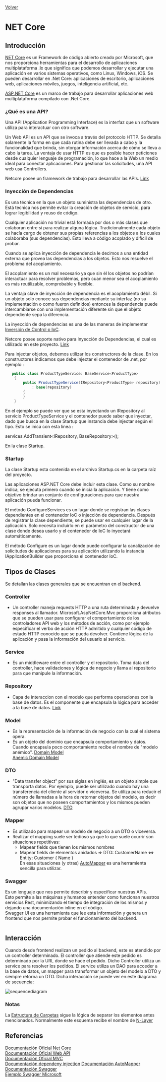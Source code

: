 [Volver](./index.md)

# NET Core

## Introducción

[NET Core](https://docs.microsoft.com/es-es/dotnet/core/) es un Framework de código abierto creado por Microsoft, que nos proporciona herramientas para el desarrollo de aplicaciones multiplataforma .lo que significa que podemos desarrollar y ejecutar una aplicación en varios sistemas operativos, como Linux, Windows, iOS. Se pueden desarrollar en .Net Core: aplicaciones de escritorio, aplicaciones web, aplicaciones móviles, juegos, inteligencia artificial, etc.

[ASP.NET Core](https://docs.microsoft.com/es-es/aspnet/core/?view=aspnetcore-3.1) es un marco de trabajo para desarrollar aplicaciones web multiplataforma compilado con .Net Core.


### ¿Qué es una API?

Una API (Application Programming Interface) es la interfaz que un software utiliza para interactuar con otro software.

Un Web API es un API que se invoca a través del protocolo HTTP.  Se detalla solamente la forma en que cada rutina debe ser llevada a cabo y la funcionalidad que brinda, sin otorgar información acerca de cómo se lleva a cabo la tarea. La ventaja de usar HTTP es que es posible hacer peticiones desde cualquier lenguaje de programación, lo que hace a la Web un medio ideal para conectar aplicaciones. Para gestionar las solicitudes, una API web usa Controllers.

Netcore posee un framework de trabajo para desarrollar las APIs. [Link](https://docs.microsoft.com/en-us/aspnet/core/tutorials/first-web-api?view=aspnetcore-3.1&tabs=visual-studio)

### Inyección de Dependencias
Es una técnica en la que un objeto suministra las dependencias de otro. Está tecnica nos permite evitar la creación de objetos de servicio, para lograr legibilidad y reuso de código.

Cualquier aplicación no trivial está formada por dos o más clases que colaboran entre sí para realizar alguna lógica. Tradicionalmente cada objeto se hacía cargo de obtener sus propias referencias a los objetos a los cuales colaboraba (sus dependencias). Esto lleva a código acoplado y difícil de probar.

Cuando se aplica inyección de dependencia le decimos a una entidad externa que provea las dependencias a los objetos. Esto nos resuelve el problema del acoplamiento.

El acoplamiento es un mal necesario ya que sin él los objetos no podrían interactuar para resolver problemas, pero cuan menor sea el acoplamiento es más reutilizable, comprobable y flexible.

La ventaja clave de inyección de dependencia es el acoplamiento débil. Si un objeto solo conoce sus dependencias mediante su interfaz (no su implementación o como fueron definidos) entonces la dependencia puede intercambiarse con una implementación diferente sin que el objeto dependiente sepa la diferencia.

La inyección de dependencias es una de las maneras de implementar [Inversión de Control o IoC](https://en.wikipedia.org/wiki/Inversion_of_control).

Netcore posee soporte nativo para Inyección de Dependencias, el cual es utilizado en este proyecto. [Link](https://docs.microsoft.com/en-us/aspnet/core/fundamentals/dependency-injection?view=aspnetcore-3.1)

Para injectar objetos, debemos utilizar los constructores de la clase. En los constructores indicamos que debe injectar el contenedor de .net, por ejemplo : 

```C#
   public class ProductTypeService: BaseService<ProductType>
    {                
        public ProductTypeService(IRepository<ProductType> repository)
            : base(repository)
        {
        }
    }
```
En el ejemplo se puede ver que se esta inyectando un IRepository<ProductType> al servicio ProductTypeService y el contenedor puede saber que inyectar, dado que busca en la clase Startup que instancia debe injectar según el tipo. Esto se inica con esta linea :

services.AddTransient<IRepository<ProductType>, BaseRepository<ProductType>>();

En la clase Startup. 

### Startup
La clase Startup esta contenida en el archivo Startup.cs en la carpeta raíz del proyecto.

Las aplicaciones ASP.NET Core debe incluir esta clase. Como su nombre indica, se ejecuta primero cuando se inicia la aplicación. Y tiene como objetivo brindar un conjunto de configuraciones para que nuestra aplicación pueda funcionar. 

El método ConfigureServices es un lugar donde se registran las clases dependientes en el contenedor IoC o injección de dependencia. Después de registrar la clase dependiente, se puede usar en cualquier lugar de la aplicación. Solo necesita incluirlo en el parámetro del constructor de una clase donde desea usarlo y el contenedor de IoC lo inyectará automáticamente.

El método Configure es un lugar donde puede configurar la canalización de solicitudes de aplicaciones para su aplicación utilizando la instancia IApplicationBuilder que proporciona el contenedor IoC.

## Tipos de Clases
Se detallan las clases generales que se encuentran en el backend.

### Controller

- Un controller maneja requests HTTP a una ruta determinada y devuelve responses al llamador. 
Microsoft.AspNetCore.Mvc proporciona atributos que se pueden usar para configurar el comportamiento de los controladores API web y los métodos de acción, como por ejemplo especificar el verbo de acción HTTP admitido y cualquier código de estado HTTP conocido que se pueda devolver. Contiene lógica de la aplicación y pasa la información del usuario al servicio.

### Service

- Es un middleware entre el controller y el repositorio. Toma data del controller, hace validaciones y lógica de negocio y llama al repositorio para que manipule la información.

### Repository
- Capa de interaccion con el modelo que performa operaciones con la base de datos. Es el componente que encapsula la lógica para acceder a la base de datos. 
[Link](https://docs.microsoft.com/en-us/dotnet/architecture/microservices/microservice-ddd-cqrs-patterns/infrastructure-persistence-layer-design)


### Model
- Es la representación de la información de negocio con la cual el sistema opera.
- Es un objeto del dominio que encapsula comportamiento y datos. Cuando encapsula poco comportamiento recibe el nombre de "modelo anémico". 
[Domain Model](https://martinfowler.com/eaaCatalog/domainModel.html)  
[Anemic Domain Model](https://martinfowler.com/bliki/AnemicDomainModel.html)

### DTO

- "Data transfer object" por sus siglas en inglés, es un objeto simple que transporta datos. Por ejemplo, puede ser utilizado cuando hay una transferencia del cliente al servidor o viceversa. Se utiliza para reducir el número de llamadas a la hora de retornar objetos del modelo, es decir son objetos que no poseen comportamientos y los mismos pueden agrupar varios modelos.
[DTO](https://martinfowler.com/eaaCatalog/dataTransferObject.html)

### Mapper
- Es utilizado para mapear un modelo de negocio a un DTO o viceversa.
- Realizar el mapping suele ser tedioso ya que lo que suele ocurrir son situaciones repetitivas:	
    - Mapear fields que tienen los mismos nombres	
    - Mapear fields de elementos anidados => DTO: CustomerName <=> Entity: Customer { Name }	
En esas situaciones (y otras) [AutoMapper](https://docs.automapper.org/en/stable/Getting-started.html) es una herramienta sencilla para utilizar. 

### Swagger	 
Es un lenguaje que nos permite describir y especificar nuestras APIs.	
Esto permite a las máquinas y humanos entender como funcionan nuestros servicios Rest, minimizando el tiempo de integración de los mismos y dejando una documentación inline en el código.	
Swagger UI es una herramienta que lee esta información y genera un frontend que nos permite probar el funcionamiento del backend.	


![<img src="./images/swagger-ui.png" width="200" height="150">](./images/swagger-ui.png)
## Interacción 

Cuando desde frontend realizan un pedido al backend, este es atendido por un controller determinado. El controller que atiende este pedido es determinado por la URL donde se hace el pedido. Dicho Controller utiliza un service para resolver los pedidos. El service utiliza un DAO para acceder a la base de datos, un mapper para transformar un objeto del modelo a DTO y siempre retorna un DTO. Dicha interacción se puede ver en este diagrama de secuencia: 

![sequencediagram](./images/sequencediagram.png)
<!--- ir a https://sequencediagram.org/ y pegar el codigo : 
participant frontend
participant Controller
participant Service
participant Mapper
participant DAO

frontend->Controller:json
Controller->Service:DTO
Service->DAO:obtener información de la base de datos
Service<-DAO:Objeto del modelo\n
Service->Mapper:objeto del modelo
Service<-Mapper:DTO
Controller<-Service:DTO\n
frontend<--Controller:json
--->


### Notas
La [Estructura de Carpetas](./estructura-carpetas-netcore.md) sigue la lógica de separar los elementos antes mencionados.
Normalmente este esquema recibe el nombre de [N-Layer](https://es.wikipedia.org/wiki/Programaci%C3%B3n_por_capas)

## Referencias
[Documentación Oficial Net Core](https://docs.microsoft.com/es-es/dotnet/core/)   
[Documentación Oficial Web API](https://docs.microsoft.com/en-us/aspnet/web-api/)   
[Documentación Oficial MVC](https://docs.microsoft.com/en-us/aspnet/mvc/)  
[Documentación dependeny injection](https://docs.microsoft.com/en-us/aspnet/core/fundamentals/dependency-injection) 
[Documentación AutoMapper](https://docs.automapper.org/en/stable/Getting-started.html)	
[Documentación Swagger](https://github.com/domaindrivendev/Swashbuckle.AspNetCore)	
[Ejemplo Swagger Microsoft](https://docs.microsoft.com/en-us/aspnet/core/tutorials/web-api-help-pages-using-swagger?view=aspnetcore-3.1)